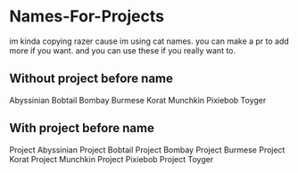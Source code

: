 # Names-For-Projects
im kinda copying razer cause im using cat names. you can make a pr to add more if you want. and you can use these if you really want to.

## Without project before name
Abyssinian
Bobtail
Bombay
Burmese
Korat
Munchkin
Pixiebob
Toyger

## With project before name
Project Abyssinian
Project Bobtail
Project Bombay
Project Burmese
Project Korat
Project Munchkin
Project Pixiebob
Project Toyger
